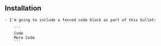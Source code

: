 ## Installation
    - I'm going to include a fenced code block as part of this bullet:

        ```
        Code
        More Code
        ```